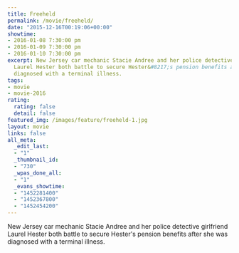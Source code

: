 ```yaml
---
title: Freeheld
permalink: /movie/freeheld/
date: "2015-12-16T00:19:06+00:00"
showtime:
- 2016-01-08 7:30:00 pm
- 2016-01-09 7:30:00 pm
- 2016-01-10 7:30:00 pm
excerpt: New Jersey car mechanic Stacie Andree and her police detective girlfriend
  Laurel Hester both battle to secure Hester&#8217;s pension benefits after she was
  diagnosed with a terminal illness.
tags:
- movie
- movie-2016
rating:
  rating: false
  detail: false
featured_img: /images/feature/freeheld-1.jpg
layout: movie
links: false
all_meta:
  _edit_last:
  - "1"
  _thumbnail_id:
  - "730"
  _wpas_done_all:
  - "1"
  _evans_showtime:
  - "1452281400"
  - "1452367800"
  - "1452454200"
---
```


New Jersey car mechanic Stacie Andree and her police detective girlfriend Laurel Hester both battle to secure Hester's pension benefits after she was diagnosed with a terminal illness.